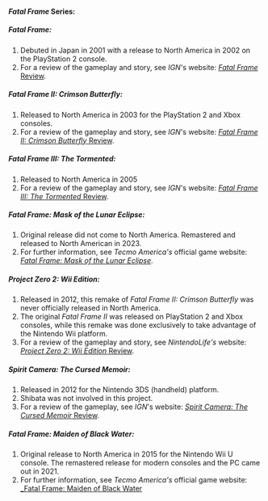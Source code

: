 #### _Fatal Frame_ Series:

##### _Fatal Frame_:

1. Debuted in Japan in 2001 with a release to North America in 2002 on the PlayStation 2 console.
2. For a review of the gameplay and story, see _IGN_'s website:  [_Fatal Frame_ Review](https://www.ign.com/articles/2002/10/29/fatal-frame-review).

##### _Fatal Frame II: Crimson Butterfly_:

1. Released to North America in 2003 for the PlayStation 2 and Xbox consoles.
2. For a review of the gameplay and story, see _IGN_'s website:  [_Fatal Frame II: Crimson Butterfly_ Review](https://www.ign.com/articles/2003/11/19/fatal-frame-ii-crimson-butterfly).

##### _Fatal Frame III: The Tormented_:

1. Released to North America in 2005
2. For a review of the gameplay and story, see _IGN_'s website:  [_Fatal Frame III: The Tormented_ Review](https://www.ign.com/articles/2005/11/04/fatal-frame-iii-the-tormented).

##### _Fatal Frame: Mask of the Lunar Eclipse_:
1. Original release did not come to North America.  Remastered and released to North American in 2023.
2. For further information, see _Tecmo America's_ official game website:  [_Fatal Frame: Mask of the Lunar Eclipse_](https://www.koeitecmoamerica.com/fatalframe/mask/).

##### _Project Zero 2: Wii Edition_:

1. Released in 2012, this remake of _Fatal Frame II: Crimson Butterfly_ was never officially released in North America.
2. The original _Fatal Frame II_ was released on PlayStation 2 and Xbox consoles, while this remake was done exclusively to take advantage of the Nintendo Wii platform.
3. For a review of the gameplay and story, see _NintendoLife's_ website:  [_Project Zero 2: Wii Edition_ Review]( https://www.nintendolife.com/reviews/wii/project_zero_2_wii_edition).

##### _Spirit Camera: The Cursed Memoir_:

1. Released in 2012 for the Nintendo 3DS (handheld) platform.
2. Shibata was not involved in this project.
3. For a review of the gameplay, see _IGN_'s website:  [_Spirit Camera: The Cursed Memoir_ Review](https://www.ign.com/articles/2012/04/13/spirit-camera-the-cursed-memoir-review).

##### _Fatal Frame: Maiden of Black Water_:

1. Original release to North America in 2015 for the Nintendo Wii U console.  The remastered release for modern consoles and the PC came out in 2021.
2. For further information, see _Tecmo America's_ official game website:  [_Fatal Frame: Maiden of Black Water](https://www.koeitecmoamerica.com/fatalframe/mobw/)








